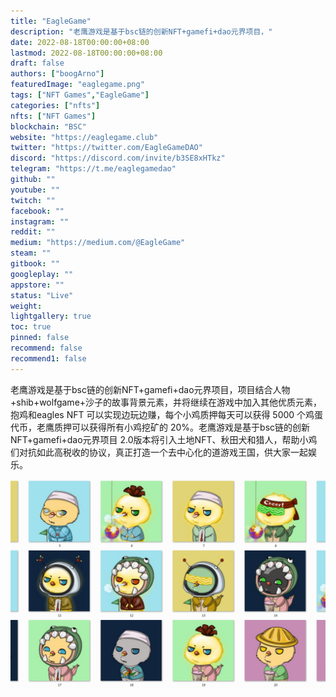 ```yaml
---
title: "EagleGame"
description: "老鹰游戏是基于bsc链的创新NFT+gamefi+dao元界项目，"
date: 2022-08-18T00:00:00+08:00
lastmod: 2022-08-18T00:00:00+08:00
draft: false
authors: ["boogArno"]
featuredImage: "eaglegame.png"
tags: ["NFT Games","EagleGame"]
categories: ["nfts"]
nfts: ["NFT Games"]
blockchain: "BSC"
website: "https://eaglegame.club"
twitter: "https://twitter.com/EagleGameDAO"
discord: "https://discord.com/invite/b3SE8xHTkz"
telegram: "https://t.me/eaglegamedao"
github: ""
youtube: ""
twitch: ""
facebook: ""
instagram: ""
reddit: ""
medium: "https://medium.com/@EagleGame"
steam: ""
gitbook: ""
googleplay: ""
appstore: ""
status: "Live"
weight: 
lightgallery: true
toc: true
pinned: false
recommend: false
recommend1: false
---
```

老鹰游戏是基于bsc链的创新NFT+gamefi+dao元界项目，项目结合人物+shib+wolfgame+沙子的故事背景元素，并将继续在游戏中加入其他优质元素，抱鸡和eagles NFT 可以实现边玩边赚，每个小鸡质押每天可以获得 5000 个鸡蛋代币，老鹰质押可以获得所有小鸡挖矿的 20%。老鹰游戏是基于bsc链的创新NFT+gamefi+dao元界项目 2.0版本将引入土地NFT、秋田犬和猎人，帮助小鸡们对抗如此高税收的协议，真正打造一个去中心化的道游戏王国，供大家一起娱乐。

![eaglegame-dapp-games-bsc-image1_356cb5ca8fa93ea2f609d0bdd6ab6895](eaglegame-dapp-games-bsc-image1_356cb5ca8fa93ea2f609d0bdd6ab6895.png)